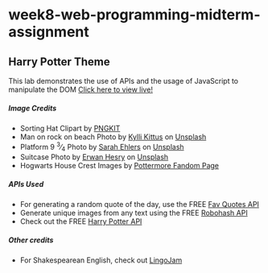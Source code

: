# week8-web-programming-midterm-assignment
<h2>Harry Potter Theme</h2>
This lab demonstrates the use of APIs and the usage of JavaScript to manipulate the DOM

<a href="https://myverdict.github.io/week8-web-programming-midterm-assignment/index.html">
    Click here to view live!
</a>

<h5>Image Credits</h5>
<ul>
    <li>
        Sorting Hat Clipart by <a href="https://www.pngkit.com/view/u2r5r5o0i1u2q8w7_harry-potter-hat-png-clipart-sorting-hat-harry/">PNGKIT</a></li>
    <li>
        Man on rock on beach Photo by <a href="https://unsplash.com/@kyllik?utm_source=unsplash&amp;utm_medium=referral&amp;utm_content=creditCopyText">Kylli Kittus</a> 
        on <a href="https://unsplash.com/s/photos/immigrant?utm_source=unsplash&amp;utm_medium=referral&amp;utm_content=creditCopyText">Unsplash</a></li>
    <li>
        Platform 9 <sup>3</sup>&frasl;<sub>4</sub> Photo by 
        <a href="https://unsplash.com/@saz86?utm_source=unsplash&amp;utm_medium=referral&amp;utm_content=creditCopyText">Sarah Ehlers</a> 
        on <a href="https://unsplash.com/s/photos/platform-harry-potter?utm_source=unsplash&amp;utm_medium=referral&amp;utm_content=creditCopyText">Unsplash</a></li>
    <li>
        Suitcase Photo by <a href="https://unsplash.com/@erwanhesry?utm_source=unsplash&amp;utm_medium=referral&amp;utm_content=creditCopyText">Erwan Hesry</a> 
        on <a href="https://unsplash.com/collections/10446860/harry-potter?utm_source=unsplash&amp;utm_medium=referral&amp;utm_content=creditCopyText">Unsplash</a></li>
    <li>
        Hogwarts House Crest Images by <a href="https://pottermore.fandom.com/wiki/Houses">Pottermore Fandom Page</a></li>
</ul>

<h5>APIs Used</h5>
<ul>
    <li>
        For generating a random quote of the day, use the FREE 
        <a href="https://favqs.com/api/qotd">Fav Quotes API</a></li>
    <li>
        Generate unique images from any text using the FREE 
        <a href="https://robohash.org/">Robohash API</a></li>
    <li>
        Check out the FREE 
        <a href="https://hp-api.herokuapp.com/">Harry Potter API</a></li>
</ul>

<h5>Other credits</h5>
<ul>
    <li>
        For Shakespearean English, check out 
        <a href="https://lingojam.com/EnglishtoShakespearean">LingoJam</a></li>
</ul>
